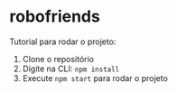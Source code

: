 # robofriends
Tutorial para rodar o projeto:

1. Clone o repositório
2. Digite na CLI: `npm install`
3. Execute `npm start` para rodar o projeto
